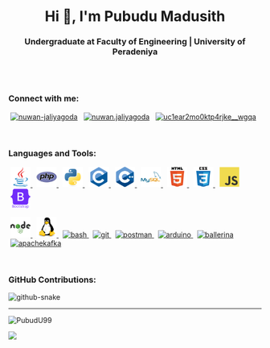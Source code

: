 <h1 align="center">Hi 👋, I'm Pubudu Madusith</h1>
<h3 align="center">Undergraduate at Faculty of Engineering | University of Peradeniya</h3>

<br>



<br>
<h3 align="left">Connect with me:</h3>
<p align="left">
    <a style="padding: 4px;" href="https://linkedin.com/in/Pubudu-Madusith" target="blank"><img align="center"
            src="https://raw.githubusercontent.com/rahuldkjain/github-profile-readme-generator/master/src/images/icons/Social/linked-in-alt.svg"
            alt="nuwan-jaliyagoda" height="30" width="40" /></a>
    <a style="padding: 4px;" href="https://fb.com/Pubudu.Madusith" target="blank"><img align="center"
            src="https://raw.githubusercontent.com/rahuldkjain/github-profile-readme-generator/master/src/images/icons/Social/facebook.svg"
            alt="nuwan.jaliyagoda" height="30" width="40" /></a>
    <a style="padding: 4px;" href="https://www.thecn.com/PW490" target="blank"><img align="center"
            src="https://github.com/PubudU99/PubudU99/assets/115542224/1821903b-c6d4-44d8-8bb0-76f85dc2c79d"
            alt="uc1ear2mo0ktp4rjke__wgqa" height="40" width="40" /></a>
    
</p>

<br>
<h3 align="left">Languages and Tools:</h3>

<p align="left"></p>
    <!-- Java -->
    <a style="padding: 4px;" href="https://www.java.com" target="_blank" rel="noreferrer">
        <img src="https://raw.githubusercontent.com/devicons/devicon/master/icons/java/java-original.svg" alt="java"
            width="40" height="40" /> </a>
    <!-- PHP -->
    <a style="padding: 4px;" href="https://www.php.net" target="_blank" rel="noreferrer">
        <img src="https://raw.githubusercontent.com/devicons/devicon/master/icons/php/php-original.svg" alt="php"
            width="40" height="40" /> </a>
    <!-- Python -->
    <a style="padding: 4px;" href="https://www.python.org" target="_blank" rel="noreferrer">
        <img src="https://raw.githubusercontent.com/devicons/devicon/master/icons/python/python-original.svg"
            alt="python" width="40" height="40" /> </a>
    <!-- C -->
    <a style="padding: 4px;" href="https://www.cprogramming.com/" target="_blank" rel="noreferrer">
        <img src="https://raw.githubusercontent.com/devicons/devicon/master/icons/c/c-original.svg" alt="c" width="40"
            height="40" /> </a>
    <!-- C++ -->
    <a style="padding: 4px;" href="https://www.w3schools.com/cpp/" target="_blank" rel="noreferrer">
        <img src="https://raw.githubusercontent.com/devicons/devicon/master/icons/cplusplus/cplusplus-original.svg"
            alt="cplusplus" width="40" height="40" /> </a>
    <!-- MongoDB -->
<!--     <a style="padding: 4px;" href="https://www.mongodb.com/" target="_blank" rel="noreferrer">
        <img src="https://raw.githubusercontent.com/devicons/devicon/master/icons/mongodb/mongodb-original-wordmark.svg"
            alt="mongodb" width="40" height="40" /> </a> -->
    <!-- MySQL -->
    <a style="padding: 4px;" href="https://www.mysql.com/" target="_blank" rel="noreferrer">
        <img src="https://raw.githubusercontent.com/devicons/devicon/master/icons/mysql/mysql-original-wordmark.svg"
            alt="mysql" width="40" height="40" /> </a>
    <!-- HTML -->
    <a style="padding: 4px;" href="https://www.w3.org/html/" target="_blank" rel="noreferrer">
        <img src="https://raw.githubusercontent.com/devicons/devicon/master/icons/html5/html5-original-wordmark.svg"
            alt="html5" width="40" height="40" /> </a>
    <!-- CSS -->
    <a style="padding: 4px;" href="https://www.w3schools.com/css/" target="_blank" rel="noreferrer">
        <img src="https://raw.githubusercontent.com/devicons/devicon/master/icons/css3/css3-original-wordmark.svg"
            alt="css3" width="40" height="40" /> </a>
    <!-- JavaScript -->
    <a style="padding: 4px;" href="https://developer.mozilla.org/en-US/docs/Web/JavaScript" target="_blank" rel="noreferrer">
        <img src="https://raw.githubusercontent.com/devicons/devicon/master/icons/javascript/javascript-original.svg"
            alt="javascript" width="40" height="40" /> </a>
    <!-- Bootstrap -->
    <a style="padding: 4px;" href="https://getbootstrap.com" target="_blank" rel="noreferrer">
        <img src="https://raw.githubusercontent.com/devicons/devicon/master/icons/bootstrap/bootstrap-plain-wordmark.svg"
            alt="bootstrap" width="40" height="40" /> </a>

</p>
<p align="left">
    <!-- Laravel -->
    <!--<a style="padding: 4px;" href="https://laravel.com/" target="_blank" rel="noreferrer">
        <img src="https://raw.githubusercontent.com/devicons/devicon/master/icons/laravel/laravel-plain-wordmark.svg"
            alt="laravel" width="40" height="40" /> </a>-->
    <!-- NodeJS -->
    <a style="padding: 4px;" href="https://nodejs.org" target="_blank" rel="noreferrer">
        <img src="https://raw.githubusercontent.com/devicons/devicon/master/icons/nodejs/nodejs-original-wordmark.svg"
            alt="nodejs" width="40" height="40" /> </a>
    <!-- Jekyll -->
<!--     <a style="padding: 4px;" href="https://jekyllrb.com/" target="_blank" rel="noreferrer">
        <img src="https://www.vectorlogo.zone/logos/jekyllrb/jekyllrb-icon.svg" alt="jekyll" width="40" height="40" />
    </a> -->
    <!-- Linux -->
    <a style="padding: 4px;" href="https://www.linux.org/" target="_blank" rel="noreferrer">
        <img src="https://raw.githubusercontent.com/devicons/devicon/master/icons/linux/linux-original.svg" alt="linux"
            width="40" height="40" /> </a>
    <!-- Bash -->
    <a style="padding: 4px;" href="https://www.gnu.org/software/bash/" target="_blank" rel="noreferrer">
        <img src="https://www.vectorlogo.zone/logos/gnu_bash/gnu_bash-icon.svg" alt="bash" width="40" height="40" />
    </a>
    <!-- Git -->
    <a style="padding: 4px;" href="https://git-scm.com/" target="_blank" rel="noreferrer">
        <img src="https://www.vectorlogo.zone/logos/git-scm/git-scm-icon.svg" alt="git" width="40" height="40" /> </a>
    <!--Postman -->
    <a style="padding: 4px;" href="https://postman.com" target="_blank" rel="noreferrer">
        <img src="https://www.vectorlogo.zone/logos/getpostman/getpostman-icon.svg" alt="postman" width="40"
            height="40" />
    </a>
    <!-- Arduino -->
    <a style="padding: 4px;" href="https://www.arduino.cc/" target="_blank" rel="noreferrer">
        <img src="https://cdn.worldvectorlogo.com/logos/arduino-1.svg" alt="arduino" width="40" height="40" /> </a>
    <!-- Ballerina -->
          <a style="padding: 4px;" href="https://ballerina.io/" target="_blank" rel="noreferrer">
        <img src="https://www.vectorlogo.zone/logos/ballerinaio/ballerinaio-icon.svg" alt="ballerina" width="40"
            height="40" /></a>
    <!-- Cordova -->
    <a style="padding: 4px;" href="https://kafka.apache.org/" target="_blank" rel="noreferrer">
        <img src="https://www.vectorlogo.zone/logos/apache_kafka/apache_kafka-icon.svg" alt="apachekafka"
            width="40" height="40" /> </a>

</p>
<!--     <a style="padding: 4px;" href="https://flutter.dev" target="_blank" rel="noreferrer">
        <img src="https://www.vectorlogo.zone/logos/flutterio/flutterio-icon.svg" alt="flutter" width="40"
            height="40" /></a> 
<p>
    <img align="center"
        src="https://github-readme-stats.vercel.app/api/top-langs?username=PubudU99&show_icons=true&locale=en&layout=compact"
        alt="PubudU99" />
</p> 
-->

<br>
<h3 align="left">GitHub Contributions:</h3>

<picture>
  <source media="(prefers-color-scheme: dark)" srcset="./dist/github-contribution-grid-snake-dark.svg" />
  <source media="(prefers-color-scheme: light)" srcset="./dist/github-contribution-grid-snake.svg" />
  <img alt="github-snake" src="github-snake.svg" />
</picture>

<br>


<hr>
<p align="left">
    <img src="https://komarev.com/ghpvc/?username=PubudU99&label=Profile%20Views&color=blue&style=flat-square" alt="PubudU99" />
</p>

![](https://hit.yhype.me/github/profile?user_id=11540782)
